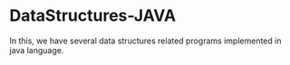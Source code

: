 # DataStructures-JAVA
In this, we have several data structures related programs implemented in java language.
